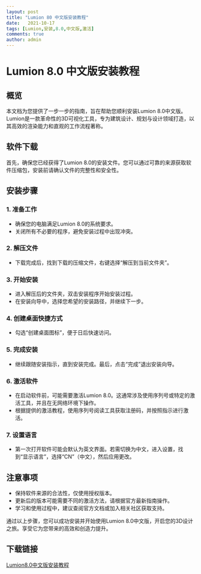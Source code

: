 ```yaml
---
layout: post
title: "Lumion 80 中文版安装教程"
date:   2021-10-17
tags: [Lumion,安装,8.0,中文版,激活]
comments: true
author: admin
---
```

# Lumion 8.0 中文版安装教程

## 概览

本文档为您提供了一步一步的指南，旨在帮助您顺利安装Lumion 8.0中文版。Lumion是一款革命性的3D可视化工具，专为建筑设计、规划与设计领域打造，以其高效的渲染能力和直观的工作流程著称。

## 软件下载

首先，确保您已经获得了Lumion 8.0的安装文件。您可以通过可靠的来源获取软件压缩包，安装前请确认文件的完整性和安全性。

## 安装步骤

### 1. 准备工作
- 确保您的电脑满足Lumion 8.0的系统要求。
- 关闭所有不必要的程序，避免安装过程中出现冲突。

### 2. 解压文件
- 下载完成后，找到下载的压缩文件，右键选择“解压到当前文件夹”。

### 3. 开始安装
- 进入解压后的文件夹，双击安装程序开始安装过程。
- 在安装向导中，选择您希望的安装路径，并继续下一步。

### 4. 创建桌面快捷方式
- 勾选“创建桌面图标”，便于日后快速访问。

### 5. 完成安装
- 继续跟随安装指示，直到安装完成。最后，点击“完成”退出安装向导。

### 6. 激活软件
- 在启动软件前，可能需要激活Lumion 8.0。这通常涉及使用序列号或特定的激活工具，并且在无网络环境下操作。
- 根据提供的激活教程，使用序列号阅读工具获取注册码，并按照指示进行激活。

### 7. 设置语言
- 第一次打开软件可能会默认为英文界面。若需切换为中文，进入设置，找到“显示语言”，选择“CN”（中文），然后应用更改。

## 注意事项

- 保持软件来源的合法性，仅使用授权版本。
- 更新后的版本可能需要不同的激活方法，请根据官方最新指南操作。
- 学习和使用过程中，建议查阅官方文档或加入相关社区获取支持。

通过以上步骤，您可以成功安装并开始使用Lumion 8.0中文版，开启您的3D设计之旅。享受它为您带来的高效和创造力提升。

## 下载链接

[Lumion8.0中文版安装教程](https://pan.quark.cn/s/df9d5886b61d)